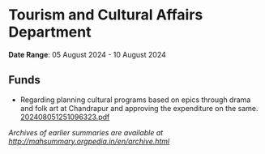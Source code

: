 # Tourism and Cultural Affairs Department

**Date Range**: 05 August 2024 - 10 August 2024


## Funds
- Regarding planning cultural programs based on epics through drama and folk art at Chandrapur and approving the expenditure on the same.\
  [202408051251096323.pdf](https://gr.maharashtra.gov.in/Site/Upload/Government%20Resolutions/English/202408051251096323.pdf)


*Archives of earlier summaries are available at http://mahsummary.orgpedia.in/en/archive.html*